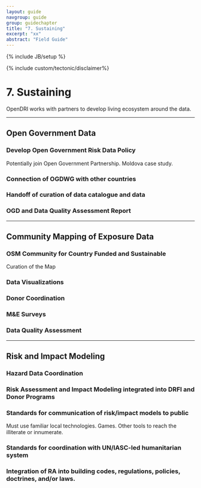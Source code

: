 ```yaml
---
layout: guide
navgroup: guide
group: guidechapter
title: "7. Sustaining"
excerpt: "xx"
abstract: "Field Guide"
---
```

{% include JB/setup %}

<!-- disclaimer -->
{% include custom/tectonic/disclaimer%}


# 7. Sustaining

OpenDRI works with partners to develop living ecosystem around the data. 

***

## Open Government Data

### Develop Open Government Risk Data Policy
Potentially join Open Government Partnership. 
Moldova case study.

### Connection of OGDWG with other countries

### Handoff of curation of data catalogue and data

### OGD and Data Quality Assessment Report

***
## Community Mapping of Exposure Data

### OSM Community for Country Funded and Sustainable
Curation of the Map

### Data Visualizations

### Donor Coordination

### M&E Surveys

### Data Quality Assessment

***

## Risk and Impact Modeling

### Hazard Data Coordination

### Risk Assessment and Impact Modeling integrated into DRFI and Donor Programs

### Standards for communication of risk/impact models to public
Must use familiar local technologies. Games. Other tools to reach the illiterate or innumerate. 

### Standards for coordination with UN/IASC-led humanitarian system

### Integration of RA into building codes, regulations, policies, doctrines, and/or laws.






